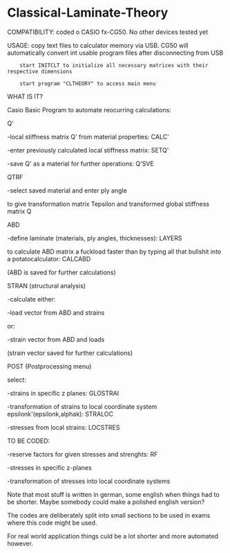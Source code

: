 # Classical-Laminate-Theory

COMPATIBILITY: coded o CASIO fx-CG50. No other devices tested yet

USAGE:  copy text files to calculator memory via USB. CG50 will automatically convert int usable program files after disconnecting from USB

        start INITCLT to initialize all necessary matrices with their respective dimensions
        
        start program "CLTHEORY" to access main menu


WHAT IS IT?

Casio Basic Program to automate reocurring calculations:


Q'

-local stiffness matrix Q' from material properties: CALC'

-enter previously calculated local stiffness matrix: SETQ'

-save Q' as a material for further operations: Q'SVE


QTRF

-select saved material and enter ply angle

to give transformation matrix Tepsilon and transformed global stiffness matrix Q


ABD

-define laminate (materials, ply angles, thicknesses): LAYERS

to calculate ABD matrix a fuckload faster than by typing all that bullshit into a potatocalculator: CALCABD

(ABD is saved for further calculations)


STRAN (structural analysis)

-calculate either:

  -load vector from ABD and strains
  
 or:
 
  -strain vector from ABD and loads
  
(strain vector saved for further calculations)




POST (Postprocessing menu)

   select:
   
   -strains in specific z planes: GLOSTRAI
   
   -transformation of strains to local coordinate system epsilonk'(epsilonk,alphak): STRALOC
   
   -stresses from local strains: LOCSTRES

   TO BE CODED:
   
   -reserve factors for given stresses and strenghts: RF
   
   -stresses in specific z-planes
   
   -transformation of stresses into local coordinate systems




Note that most stuff is written in german, some english when things had to be shorter. Maybe somebody could make a polished english version?

The codes are deliberately split into small sections to be used in exams where this code might be used.

For real world application things culd be a lot shorter and more automated however.
